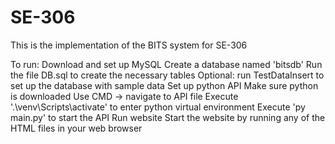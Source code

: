 # SE-306
This is the implementation of the BITS system for SE-306

To run:
Download and set up MySQL
  Create a database named 'bitsdb'
  Run the file DB.sql to create the necessary tables
  Optional: run TestDataInsert to set up the database with sample data
Set up python API
  Make sure python is downloaded
  Use CMD -> navigate to API file
  Execute '.\venv\Scripts\activate' to enter python virtual environment
  Execute 'py main.py' to start the API
Run website
  Start the website by running any of the HTML files in your web browser
